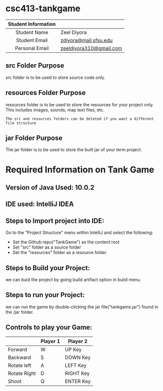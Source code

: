 # csc413-tankgame


| Student Information |                |
|:-------------------:|----------------|
|  Student Name       |   Zeel Diyora    |
|  Student Email      |   zdiyora@mail.sfsu.edu   |
|  Personal Email      |   zeeldiyora310@gmail.com   |

## src Folder Purpose 
src folder is to be used to store source code only.

## resources Folder Purpose 
resources folder is to be used to store the resources for your project only. This includes images, sounds, map text files, etc.

`The src and resources folders can be deleted if you want a different file structure`

## jar Folder Purpose 
The jar folder is to be used to store the built jar of your term project.

# Required Information on Tank Game

## Version of Java Used: 10.0.2

## IDE used: IntelliJ IDEA

## Steps to Import project into IDE: 

Go to the "Project Structure" menu within IntelliJ and select the following:

- Set the Github repo("TankGame") as the content root
- Set "src" folder as a source folder
- Set the "resources" folder as a resource folder

## Steps to Build your Project: 

we can buid the project by going build artifact option in build menu. 
 
## Steps to run your Project: 

we can run the game by double-clicking the jar file("tankgame.jar") found in the /jar folder.

## Controls to play your Game: 

|               | Player 1 | Player 2 |
|---------------|----------|----------|
|  Forward      |   W      |   UP Key       |
|  Backward     |   S      |   DOWN Key        |
|  Rotate left  |   A      |   LEFT Key        |
|  Rotate Right |   D      |   RIGHT Key        |
|  Shoot        |   Q      |   ENTER Key        |

<!-- you may add more controls if you need to. -->
